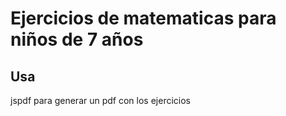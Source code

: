 # Ejercicios de matematicas para niños de 7 años

## Usa
jspdf para generar un pdf con los ejercicios